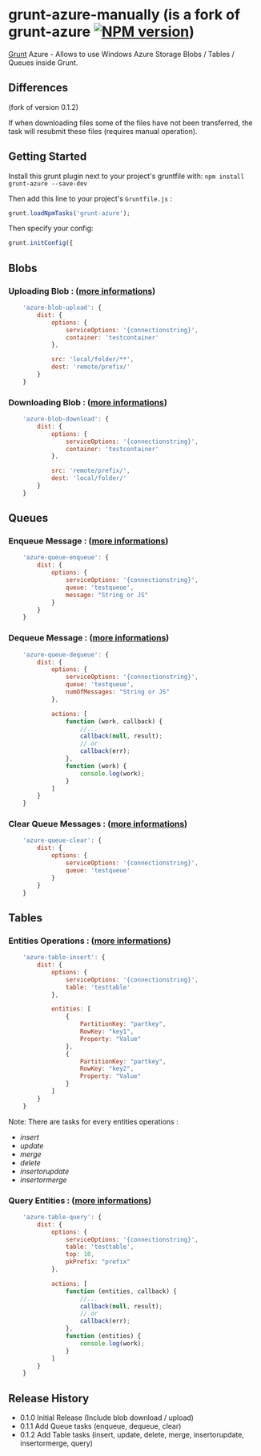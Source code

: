 # grunt-azure-manually (is a fork of grunt-azure [![NPM version](https://badge.fury.io/js/grunt-azure.png)](http://badge.fury.io/js/grunt-azure))

[Grunt][grunt] Azure - Allows to use Windows Azure Storage Blobs / Tables / Queues inside Grunt.

## Differences

 (fork of version 0.1.2)

 If when downloading files some of the files have not been transferred, the task will resubmit these
 files (requires manual operation).

## Getting Started

Install this grunt plugin next to your project's gruntfile with: `npm install grunt-azure --save-dev`

Then add this line to your project's `Gruntfile.js` :

```javascript
grunt.loadNpmTasks('grunt-azure');
```

Then specify your config:

```javascript
grunt.initConfig({
```

## Blobs

### Uploading Blob : ([more informations][blob-upload-options])

```javascript
    'azure-blob-upload': {
        dist: {
            options: {
                serviceOptions: '{connectionstring}',
                container: 'testcontainer'
            },

            src: 'local/folder/**',
            dest: 'remote/prefix/'
        }
    }
```

### Downloading Blob : ([more informations][blob-download-options])

```javascript
	'azure-blob-download': {
		dist: {
			options: {
		        serviceOptions: '{connectionstring}',
		        container: 'testcontainer'
			},

		    src: 'remote/prefix/',
		    dest: 'local/folder/'
		}
	}
```

## Queues

### Enqueue Message : ([more informations][queue-enqueue-options])

```javascript
	'azure-queue-enqueue': {
		dist: {
			options: {
		        serviceOptions: '{connectionstring}',
		        queue: 'testqueue',
                message: "String or JS"
			}
		}
	}
```

### Dequeue Message : ([more informations][queue-dequeue-options])

```javascript
	'azure-queue-dequeue': {
		dist: {
			options: {
		        serviceOptions: '{connectionstring}',
		        queue: 'testqueue',
                numOfMessages: "String or JS"
			},

            actions: [
                function (work, callback) {
                    //...
                    callback(null, result);
                    // or
                    callback(err);
                },
                function (work) {
                    console.log(work);
                }
            ]
		}
	}
```

### Clear Queue Messages : ([more informations][queue-clear-options])

```javascript
	'azure-queue-clear': {
		dist: {
			options: {
		        serviceOptions: '{connectionstring}',
		        queue: 'testqueue'
			}
		}
	}
```

## Tables

### Entities Operations : ([more informations][table-entity-options])

```javascript
	'azure-table-insert': {
		dist: {
			options: {
		        serviceOptions: '{connectionstring}',
		        table: 'testtable'
			},

            entities: [
                {
                    PartitionKey: "partkey",
                    RowKey: "key1",
                    Property: "Value"
                },
                {
                    PartitionKey: "partkey",
                    RowKey: "key2",
                    Property: "Value"
                }
            ]
		}
	}
```

Note: There are tasks for every entities operations :
 * _insert_
 * _update_
 * _merge_
 * _delete_
 * _insertorupdate_
 * _insertormerge_

### Query Entities : ([more informations][table-query-options])

```javascript
	'azure-table-query': {
		dist: {
			options: {
		        serviceOptions: '{connectionstring}',
		        table: 'testtable',
                top: 10,
                pkPrefix: "prefix"
			},

            actions: [
                function (entities, callback) {
                    //...
                    callback(null, result);
                    // or
                    callback(err);
                },
                function (entities) {
                    console.log(work);
                }
            ]
		}
	}
```

[grunt]: https://github.com/gruntjs/grunt
[blob-upload-options]: https://github.com/spatools/grunt-azure/wiki/Blob-Upload-Options
[blob-download-options]: https://github.com/spatools/grunt-azure/wiki/Blob-Download-Options
[queue-enqueue-options]: https://github.com/spatools/grunt-azure/wiki/Queue-Enqueue-Options
[queue-dequeue-options]: https://github.com/spatools/grunt-azure/wiki/Queue-Dequeue-Options
[queue-clear-options]: https://github.com/spatools/grunt-azure/wiki/Queue-Clear-Options
[table-entity-options]: https://github.com/spatools/grunt-azure/wiki/Table-Entity-Options
[table-query-options]: https://github.com/spatools/grunt-azure/wiki/Table-Query-Options

## Release History
* 0.1.0 Initial Release (Include blob download / upload)
* 0.1.1 Add Queue tasks (enqueue, dequeue, clear)
* 0.1.2 Add Table tasks (insert, update, delete, merge, insertorupdate, insertormerge, query)
